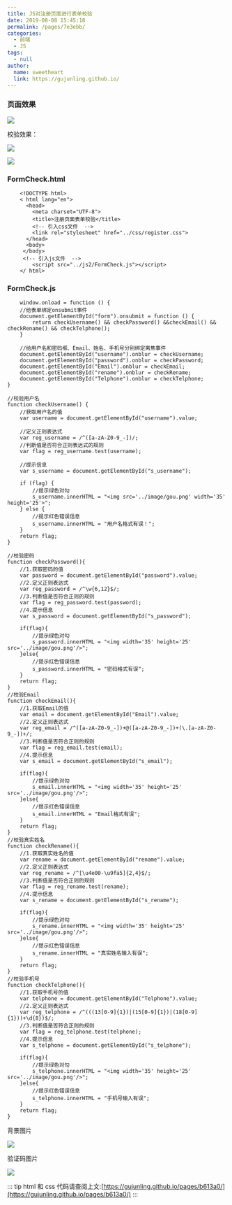 ```yaml
---
title: JS对注册页面进行表单校验
date: 2019-08-08 15:45:18
permalink: /pages/7e3ebb/
categories: 
  - 前端
  - JS
tags: 
  - null
author: 
  name: sweetheart
  link: https://gujunling.github.io/
---
```


### 页面效果

<!-- ![](https://cdn.jsdelivr.net/gh/gujunling/PicGo-image/test/1722264-20190808153924357-1667244931.png) -->

<!-- ![](https://gitee.com/gujunling/pic-go-image/raw/master/test/1722264-20190808153924357-1667244931.png) -->

![](https://gujunling.github.io/images/e2ccc52b7de9420d948b917551e56e0b.png)

校验效果：

<!-- ![](https://cdn.jsdelivr.net/gh/gujunling/PicGo-image/test/1722264-20190808154220845-1106661160.png) -->

<!-- ![](https://gitee.com/gujunling/pic-go-image/raw/master/test/1722264-20190808154220845-1106661160.png) -->

![](https://gujunling.github.io/images/ba4bbd7970f14e6fb9840c016eacae12.png)

<!-- ![](https://cdn.jsdelivr.net/gh/gujunling/PicGo-image/test/1722264-20190808154337316-820406507.png) -->

<!-- ![](https://gitee.com/gujunling/pic-go-image/raw/master/test/1722264-20190808154337316-820406507.png) -->

![](https://gujunling.github.io/images/c8be344195a14bcc9f72789cc7f6ec6e.png)

### FormCheck.html

```
    <!DOCTYPE html>
    < html lang="en">
      <head>
        <meta charset="UTF-8">
        <title>注册页面表单校验</title>
        <!-- 引入css文件  -->
        <link rel="stylesheet" href="../css/register.css">
      </head>
      <body>
     </body>
     <!-- 引入js文件  -->
        <script src="../js2/FormCheck.js"></script>
    </ html>
```

### FormCheck.js

        window.onload = function () {
        //给表单绑定onsubmit事件
        document.getElementById("form").onsubmit = function () {
            return checkUsername() && checkPassword() &&checkEmail() && checkRename() && checkTelphone();
        }

        //给用户名和密码框、Email、姓名、手机号分别绑定离焦事件
        document.getElementById("username").onblur = checkUsername;
        document.getElementById("password").onblur = checkPassword;
        document.getElementById("Email").onblur = checkEmail;
        document.getElementById("rename").onblur = checkRename;
        document.getElementById("Telphone").onblur = checkTelphone;
    }

    //校验用户名
    function checkUsername() {
        //获取用户名的值
        var username = document.getElementById("username").value;

        //定义正则表达式
        var reg_username = /^([a-zA-Z0-9_-])/;
        //判断值是否符合正则表达式的规则
        var flag = reg_username.test(username);

        //提示信息
        var s_username = document.getElementById("s_username");

        if (flag) {
            //提示绿色对勾
            s_username.innerHTML = "<img src='../image/gou.png' width='35' height='25'>";
        } else {
            //提示红色错误信息
            s_username.innerHTML = "用户名格式有误！";
        }
        return flag;
    }

    //校验密码
    function checkPassword(){
        //1.获取密码的值
        var password = document.getElementById("password").value;
        //2.定义正则表达式
        var reg_password = /^\w{6,12}$/;
        //3.判断值是否符合正则的规则
        var flag = reg_password.test(password);
        //4.提示信息
        var s_password = document.getElementById("s_password");

        if(flag){
            //提示绿色对勾
            s_password.innerHTML = "<img width='35' height='25' src='../image/gou.png'/>";
        }else{
            //提示红色错误信息
            s_password.innerHTML = "密码格式有误";
        }
        return flag;
    }
    //校验Email
    function checkEmail(){
        //1.获取Email的值
        var email = document.getElementById("Email").value;
        //2.定义正则表达式
        var reg_email = /^([a-zA-Z0-9_-])+@([a-zA-Z0-9_-])+(\.[a-zA-Z0-9_-])+/;
        //3.判断值是否符合正则的规则
        var flag = reg_email.test(email);
        //4.提示信息
        var s_email = document.getElementById("s_email");

        if(flag){
            //提示绿色对勾
            s_email.innerHTML = "<img width='35' height='25' src='../image/gou.png'/>";
        }else{
            //提示红色错误信息
            s_email.innerHTML = "Email格式有误";
        }
        return flag;
    }
    //校验真实姓名
    function checkRename(){
        //1.获取真实姓名的值
        var rename = document.getElementById("rename").value;
        //2.定义正则表达式
        var reg_rename = /^[\u4e00-\u9fa5]{2,4}$/;
        //3.判断值是否符合正则的规则
        var flag = reg_rename.test(rename);
        //4.提示信息
        var s_rename = document.getElementById("s_rename");

        if(flag){
            //提示绿色对勾
            s_rename.innerHTML = "<img width='35' height='25' src='../image/gou.png'/>";
        }else{
            //提示红色错误信息
            s_rename.innerHTML = "真实姓名输入有误";
        }
        return flag;
    }
    //校验手机号
    function checkTelphone(){
        //1.获取手机号的值
        var telphone = document.getElementById("Telphone").value;
        //2.定义正则表达式
        var reg_telphone = /^(((13[0-9]{1})|(15[0-9]{1})|(18[0-9]{1}))+\d{8})$/;
        //3.判断值是否符合正则的规则
        var flag = reg_telphone.test(telphone);
        //4.提示信息
        var s_telphone = document.getElementById("s_telphone");

        if(flag){
            //提示绿色对勾
            s_telphone.innerHTML = "<img width='35' height='25' src='../image/gou.png'/>";
        }else{
            //提示红色错误信息
            s_telphone.innerHTML = "手机号输入有误";
        }
        return flag;
    }

背景图片

<!-- ![](https://cdn.jsdelivr.net/gh/gujunling/PicGo-image/test/1722264-20190805182128446-1271664524.jpg) -->

<!-- ![](https://gitee.com/gujunling/pic-go-image/raw/master/test/1722264-20190805182128446-1271664524.jpg) -->

![](https://gujunling.github.io/images/c8be344195a14bcc9f72789cc7f6ec6e.png)

验证码图片

<!-- ![](https://cdn.jsdelivr.net/gh/gujunling/PicGo-image/test/1722264-20190805182135277-1775615383.png) -->

<!-- ![](https://gitee.com/gujunling/pic-go-image/raw/master/test/1722264-20190805182135277-1775615383.png) -->

![](https://gujunling.github.io/images/c8be344195a14bcc9f72789cc7f6ec6e.png)

::: tip
html 和 css 代码请查阅上文:[https://gujunling.github.io/pages/b613a0/](https://gujunling.github.io/pages/b613a0/)
:::
